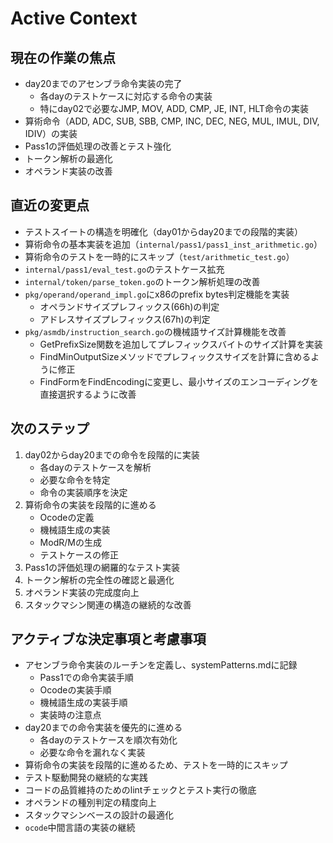 # Active Context

## 現在の作業の焦点
- day20までのアセンブラ命令実装の完了
  - 各dayのテストケースに対応する命令の実装
  - 特にday02で必要なJMP, MOV, ADD, CMP, JE, INT, HLT命令の実装
- 算術命令（ADD, ADC, SUB, SBB, CMP, INC, DEC, NEG, MUL, IMUL, DIV, IDIV）の実装
- Pass1の評価処理の改善とテスト強化
- トークン解析の最適化
- オペランド実装の改善

## 直近の変更点
- テストスイートの構造を明確化（day01からday20までの段階的実装）
- 算術命令の基本実装を追加（`internal/pass1/pass1_inst_arithmetic.go`）
- 算術命令のテストを一時的にスキップ（`test/arithmetic_test.go`）
- `internal/pass1/eval_test.go`のテストケース拡充
- `internal/token/parse_token.go`のトークン解析処理の改善
- `pkg/operand/operand_impl.go`にx86のprefix bytes判定機能を実装
  - オペランドサイズプレフィックス(66h)の判定
  - アドレスサイズプレフィックス(67h)の判定
- `pkg/asmdb/instruction_search.go`の機械語サイズ計算機能を改善
  - GetPrefixSize関数を追加してプレフィックスバイトのサイズ計算を実装
  - FindMinOutputSizeメソッドでプレフィックスサイズを計算に含めるように修正
  - FindFormをFindEncodingに変更し、最小サイズのエンコーディングを直接選択するように改善

## 次のステップ
1. day02からday20までの命令を段階的に実装
   - 各dayのテストケースを解析
   - 必要な命令を特定
   - 命令の実装順序を決定
2. 算術命令の実装を段階的に進める
   - Ocodeの定義
   - 機械語生成の実装
   - ModR/Mの生成
   - テストケースの修正
3. Pass1の評価処理の網羅的なテスト実装
4. トークン解析の完全性の確認と最適化
5. オペランド実装の完成度向上
6. スタックマシン関連の構造の継続的な改善

## アクティブな決定事項と考慮事項
- アセンブラ命令実装のルーチンを定義し、systemPatterns.mdに記録
  - Pass1での命令実装手順
  - Ocodeの実装手順
  - 機械語生成の実装手順
  - 実装時の注意点
- day20までの命令実装を優先的に進める
  - 各dayのテストケースを順次有効化
  - 必要な命令を漏れなく実装
- 算術命令の実装を段階的に進めるため、テストを一時的にスキップ
- テスト駆動開発の継続的な実践
- コードの品質維持のためのlintチェックとテスト実行の徹底
- オペランドの種別判定の精度向上
- スタックマシンベースの設計の最適化
- `ocode`中間言語の実装の継続
